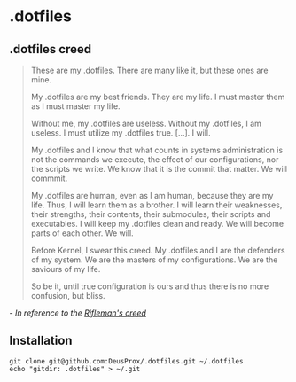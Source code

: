 # **.dotfiles**

## **.dotfiles creed**

>
> These are my .dotfiles. There are many like it, but these ones are mine.
>
> My .dotfiles are my best friends. They are my life. I must master them as I must master my life.
>
> Without me, my .dotfiles are useless. Without my .dotfiles, I am useless. I must utilize my .dotfiles true. [...]. I will.
>
>My .dotfiles and I know that what counts in systems administration is not the commands we execute, the effect of our configurations, nor the scripts we write. We know that it is the commit that matter. We will commmit.
>
>My .dotfiles are human, even as I am human, because they are my life. Thus, I will learn them as a brother. I will learn their weaknesses, their strengths, their contents, their submodules, their scripts and executables. I will keep my .dotfiles clean and ready. We will become parts of each other. We will.
>
> Before Kernel, I swear this creed. My .dotfiles and I are the defenders of my system. We are the masters of my configurations. We are the saviours of my life.
>
> So be it, until true configuration is ours and thus there is no more confusion, but bliss.


\- _In reference to the [Rifleman's creed](https://en.wikipedia.org/wiki/Rifleman%27s_Creed#Current_text)_


## Installation

```shell
git clone git@github.com:DeusProx/.dotfiles.git ~/.dotfiles
echo "gitdir: .dotfiles" > ~/.git
```

